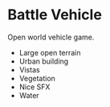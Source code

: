 # Battle Vehicle
Open world vehicle game.

* Large open terrain
* Urban building
* Vistas
* Vegetation
* Nice SFX
* Water

